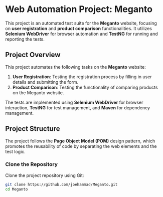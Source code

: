 # Web Automation Project: Meganto

This project is an automated test suite for the **Meganto** website, focusing on **user registration** and **product comparison** functionalities. It utilizes **Selenium WebDriver** for browser automation and **TestNG** for running and reporting the tests.

## Project Overview
This project automates the following tasks on the **Meganto** website:
1. **User Registration**: Testing the registration process by filling in user details and submitting the form.
2. **Product Comparison**: Testing the functionality of comparing products on the Meganto website.

The tests are implemented using **Selenium WebDriver** for browser interaction, **TestNG** for test management, and **Maven** for dependency management.


## Project Structure

The project follows the **Page Object Model (POM)** design pattern, which promotes the reusability of code by separating the web elements and the test logic.

### Clone the Repository

Clone the project repository using Git:

```bash
git clone https://github.com/joehammad/Meganto.git
cd Meganto

